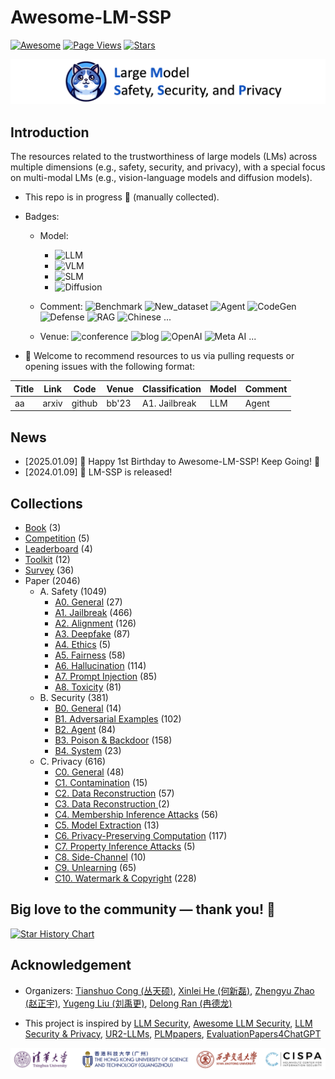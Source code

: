 # Awesome-LM-SSP

[![Awesome](https://awesome.re/badge.svg)](https://awesome.re)
[![Page Views](https://badges.toozhao.com/badges/01HMRJE3211AJ2QD2X9AKTQG67/blue.svg)](.)
[![Stars](https://img.shields.io/github/stars/ThuCCSLab/Awesome-LM-SSP)](.)

[<img src="figure/title_new.png" alt="Awesome-LM-SSP" width="1000" height="auto" class="center">](.)

## Introduction 
The resources related to the trustworthiness of large models (LMs) across multiple dimensions (e.g., safety, security, and privacy),                  with a special focus on multi-modal LMs (e.g., vision-language models and diffusion models). 

- This repo is in progress :seedling: (manually collected).
- Badges: 

    - Model:
        - ![LLM](https://img.shields.io/badge/LLM_(Large_Language_Model)-589cf4)
        - ![VLM](https://img.shields.io/badge/VLM_(Vision_Language_Model)-c7688b) 
        - ![SLM](https://img.shields.io/badge/SLM_(Speech_Language_Model)-39c5bb) 
        - ![Diffusion](https://img.shields.io/badge/Diffusion-a99cf4)

    - Comment: ![Benchmark](https://img.shields.io/badge/Benchmark-87b800) ![New_dataset](https://img.shields.io/badge/New_dataset-87b800) ![Agent](https://img.shields.io/badge/Agent-87b800)                 ![CodeGen](https://img.shields.io/badge/CodeGen-87b800) ![Defense](https://img.shields.io/badge/Defense-87b800) ![RAG](https://img.shields.io/badge/RAG-87b800) ![Chinese](https://img.shields.io/badge/Chinese-87b800) ...

   - Venue: ![conference](https://img.shields.io/badge/conference-f1b800) ![blog](https://img.shields.io/badge/blog-f1b800) ![OpenAI](https://img.shields.io/badge/OpenAI-f1b800)  ![Meta AI](https://img.shields.io/badge/Meta_AI-f1b800) ...

- :sunflower: Welcome to recommend resources to us via pulling requests or opening issues with the following format: 

| Title | Link  | Code |   Venue |  Classification |  Model | Comment | 
| ---- |---- |---- |---- |---- |----|----| 
| aa |  arxiv | github  | bb'23    |  A1. Jailbreak | LLM  | Agent | 

## News
- [2025.01.09] 🎂 Happy 1st Birthday to Awesome-LM-SSP! Keep Going! 💪
- [2024.01.09] 🚀 LM-SSP is released!

## Collections
- [Book](collection/book.md) (3)
- [Competition](collection/competition.md) (5)
- [Leaderboard](collection/leaderboard.md) (4)
- [Toolkit](collection/toolkit.md) (12)
- [Survey](collection/survey.md) (36)
- Paper (2046)
    - A. Safety (1049)
        - [A0. General](collection/paper/safety/general.md) (27)
        - [A1. Jailbreak](collection/paper/safety/jailbreak.md) (466)
        - [A2. Alignment](collection/paper/safety/alignment.md) (126)
        - [A3. Deepfake](collection/paper/safety/deepfake.md) (87)
        - [A4. Ethics](collection/paper/safety/ethics.md) (5)
        - [A5. Fairness](collection/paper/safety/fairness.md) (58)
        - [A6. Hallucination](collection/paper/safety/hallucination.md) (114)
        - [A7. Prompt Injection](collection/paper/safety/prompt_injection.md) (85)
        - [A8. Toxicity](collection/paper/safety/toxicity.md) (81)
    - B. Security (381)
        - [B0. General](collection/paper/security/general.md) (14)
        - [B1. Adversarial Examples](collection/paper/security/adversarial_examples.md) (102)
        - [B2. Agent](collection/paper/security/agent.md) (84)
        - [B3. Poison & Backdoor](collection/paper/security/poison_&_backdoor.md) (158)
        - [B4. System](collection/paper/security/system.md) (23)
    - C. Privacy (616)
        - [C0. General](collection/paper/privacy/general.md) (48)
        - [C1. Contamination](collection/paper/privacy/contamination.md) (15)
        - [C2. Data Reconstruction](collection/paper/privacy/data_reconstruction.md) (57)
        - [C3. Data Reconstruction ](collection/paper/privacy/data_reconstruction_.md) (2)
        - [C4. Membership Inference Attacks](collection/paper/privacy/membership_inference_attacks.md) (56)
        - [C5. Model Extraction](collection/paper/privacy/model_extraction.md) (13)
        - [C6. Privacy-Preserving Computation](collection/paper/privacy/privacy-preserving_computation.md) (117)
        - [C7. Property Inference Attacks](collection/paper/privacy/property_inference_attacks.md) (5)
        - [C8. Side-Channel](collection/paper/privacy/side-channel.md) (10)
        - [C9. Unlearning](collection/paper/privacy/unlearning.md) (65)
        - [C10. Watermark & Copyright](collection/paper/privacy/watermark_&_copyright.md) (228)

## Big love to the community — thank you! 🙏

[![Star History Chart](https://api.star-history.com/svg?repos=ThuCCSLab/Awesome-LM-SSP&type=Date)](https://star-history.com/#ThuCCSLab/Awesome-LM-SSP&Date)

## Acknowledgement

- Organizers: [Tianshuo Cong (丛天硕)](https://tianshuocong.github.io/), [Xinlei He (何新磊)](https://xinleihe.github.io/), [Zhengyu Zhao (赵正宇)](https://zhengyuzhao.github.io/), [Yugeng Liu (刘禹更)](https://liu.ai/), [Delong Ran (冉德龙)](https://github.com/eggry)

- This project is inspired by [LLM Security](https://llmsecurity.net/), [Awesome LLM Security](https://github.com/corca-ai/awesome-llm-security), [LLM Security & Privacy](https://github.com/chawins/llm-sp),             [UR2-LLMs](https://github.com/jxzhangjhu/Awesome-LLM-Uncertainty-Reliability-Robustness), [PLMpapers](https://github.com/thunlp/PLMpapers), [EvaluationPapers4ChatGPT](https://github.com/THU-KEG/EvaluationPapers4ChatGPT)

<p align="center"><img src="figure/logo.png" width="900" /></p>
